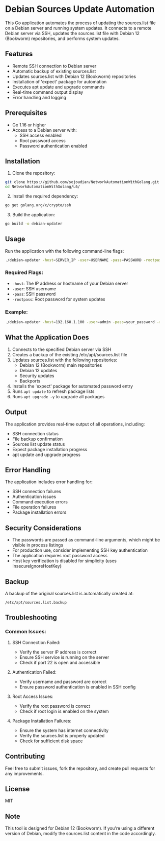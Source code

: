 # Debian Sources Update Automation

This Go application automates the process of updating the sources.list file on a Debian server and running system updates. It connects to a remote Debian server via SSH, updates the sources.list file with Debian 12 (Bookworm) repositories, and performs system updates.

## Features

- Remote SSH connection to Debian server
- Automatic backup of existing sources.list
- Updates sources.list with Debian 12 (Bookworm) repositories
- Installation of 'expect' package for automation
- Executes apt update and upgrade commands
- Real-time command output display
- Error handling and logging

## Prerequisites

- Go 1.16 or higher
- Access to a Debian server with:
  - SSH access enabled
  - Root password access
  - Password authentication enabled

## Installation

1. Clone the repository:
```bash
git clone https://github.com/sojoudian/NetworkAutomationWithGolang.git
cd NetworkAutomationWithGolang/L6/
```

2. Install the required dependency:
```bash
go get golang.org/x/crypto/ssh
```

3. Build the application:
```bash
go build -o debian-updater
```

## Usage

Run the application with the following command-line flags:

```bash
./debian-updater -host=SERVER_IP -user=USERNAME -pass=PASSWORD -rootpass=ROOT_PASSWORD
```

### Required Flags:
- `-host`: The IP address or hostname of your Debian server
- `-user`: SSH username
- `-pass`: SSH password
- `-rootpass`: Root password for system updates

### Example:
```bash
./debian-updater -host=192.168.1.100 -user=admin -pass=your_password -rootpass=root_password
```

## What the Application Does

1. Connects to the specified Debian server via SSH
2. Creates a backup of the existing /etc/apt/sources.list file
3. Updates sources.list with the following repositories:
   - Debian 12 (Bookworm) main repositories
   - Debian 12 updates
   - Security updates
   - Backports
4. Installs the 'expect' package for automated password entry
5. Runs `apt update` to refresh package lists
6. Runs `apt upgrade -y` to upgrade all packages

## Output

The application provides real-time output of all operations, including:
- SSH connection status
- File backup confirmation
- Sources list update status
- Expect package installation progress
- apt update and upgrade progress

## Error Handling

The application includes error handling for:
- SSH connection failures
- Authentication issues
- Command execution errors
- File operation failures
- Package installation errors

## Security Considerations

- The passwords are passed as command-line arguments, which might be visible in process listings
- For production use, consider implementing SSH key authentication
- The application requires root password access
- Host key verification is disabled for simplicity (uses InsecureIgnoreHostKey)

## Backup

A backup of the original sources.list is automatically created at:
```
/etc/apt/sources.list.backup
```

## Troubleshooting

### Common Issues:

1. SSH Connection Failed:
   - Verify the server IP address is correct
   - Ensure SSH service is running on the server
   - Check if port 22 is open and accessible

2. Authentication Failed:
   - Verify username and password are correct
   - Ensure password authentication is enabled in SSH config

3. Root Access Issues:
   - Verify the root password is correct
   - Check if root login is enabled on the system

4. Package Installation Failures:
   - Ensure the system has internet connectivity
   - Verify the sources.list is properly updated
   - Check for sufficient disk space

## Contributing

Feel free to submit issues, fork the repository, and create pull requests for any improvements.

## License
MIT

## Note

This tool is designed for Debian 12 (Bookworm). If you're using a different version of Debian, modify the sources.list content in the code accordingly.

